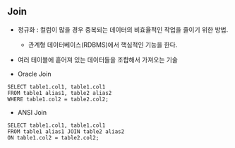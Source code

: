 ## Join

- 정규화 : 컬럼이 많을 경우 중복되는 데이터의 비효율적인 작업을 줄이기 위한 방법.
    - 관계형 데이터베이스(RDBMS)에서 핵심적인 기능을 한다.
- 여러 테이블에 흩어져 있는 데이터들을 조합해서 가져오는 기술

- Oracle Join

```
SELECT table1.col1, table1.col1
FROM table1 alias1, table2 alias2
WHERE table1.col2 = table2.col2;
```

- ANSI Join

```
SELECT table1.col1, table1.col1
FROM table1 alias1 JOIN table2 alias2
ON table1.col2 = table2.col2;
```